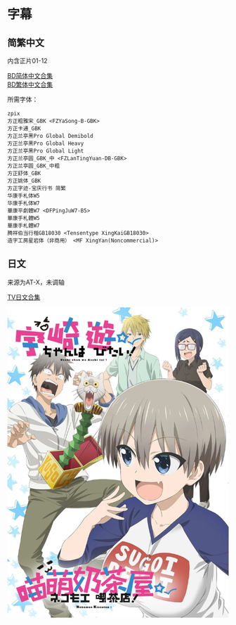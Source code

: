 # 字幕

## 简繁中文

内含正片01-12

[BD简体中文合集](https://github.com/Nekomoekissaten-SUB/Nekomoekissaten-poi-Subs/raw/master/Uzaki-chan/Uzaki-chan_BD_CHS.7z)  
[BD繁体中文合集](https://github.com/Nekomoekissaten-SUB/Nekomoekissaten-poi-Subs/raw/master/Uzaki-chan/Uzaki-chan_BD_CHT.7z)

所需字体：
```
zpix
方正粗雅宋_GBK <FZYaSong-B-GBK>
方正卡通_GBK
方正兰亭黑Pro Global Demibold
方正兰亭黑Pro Global Heavy
方正兰亭黑Pro Global Light
方正兰亭圆_GBK_中 <FZLanTingYuan-DB-GBK>
方正兰亭圆_GBK_中粗
方正舒体_GBK
方正姚体_GBK
方正字迹-宝庆行书 简繁
华康手札体W5
华康手札体W7
華康平劇體W7 <DFPingJuW7-B5>
華康手札體W5
華康手札體W7
腾祥伯当行楷GB18030 <Tensentype XingKaiGB18030>
造字工房星岩体（非商用） <MF XingYan(Noncommercial)>
```

## 日文

来源为AT-X，未调轴

[TV日文合集](https://github.com/Nekomoekissaten-SUB/Nekomoekissaten-poi-Subs/raw/master/Uzaki-chan/Uzaki-chan_JPN.7z)

![](Uzaki-chan_poster.png)